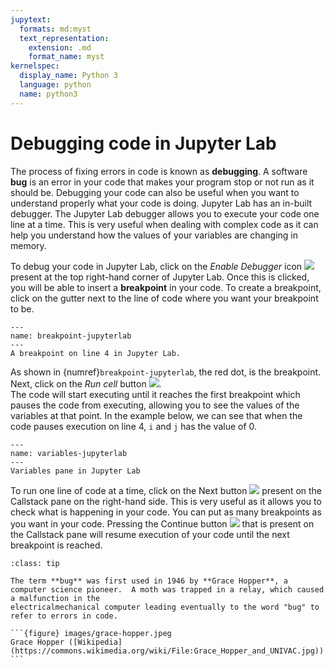 ```yaml
---
jupytext:
  formats: md:myst
  text_representation:
    extension: .md
    format_name: myst
kernelspec:
  display_name: Python 3
  language: python
  name: python3
---
```


# Debugging code in Jupyter Lab

The process of fixing errors in code is known as **debugging**.  A software **bug** is an error in your code that makes your program stop or not run as it should be. 
Debugging your code can also be useful when you want to understand properly what your code is doing.  Jupyter Lab has an in-built debugger.  The Jupyter 
Lab debugger allows you to execute your code one line at a time.  This is very useful when dealing with complex code as 
it can help you understand how the values of your variables are changing in memory.

To debug your code in Jupyter Lab, click on the *Enable Debugger* icon ![](images/enable-debugger.png) present at the top right-hand corner of Jupyter Lab.
Once this is clicked, you will be able to insert a **breakpoint** in your code.  To create a breakpoint, click on the gutter 
next to the line of code where you want your breakpoint to be.


```{figure} images/breakpoint-jupyterlab.png
---
name: breakpoint-jupyterlab
---
A breakpoint on line 4 in Jupyter Lab.
```

As shown in {numref}`breakpoint-jupyterlab`, the red dot, is the breakpoint.  Next, click on the *Run cell* button ![](images/run-cell.png).  
The code will start executing until it reaches the first breakpoint which pauses the code from executing, 
allowing you to see the values of the variables at that point.  In the example below, we can see that when the code 
pauses execution on line 4, `i` and `j` has the value of 0.

```{figure} images/variables-jupyterlab.png
---
name: variables-jupyterlab
---
Variables pane in Jupyter Lab
```

To run one line of code at a time, click on the Next button ![](images/next.png) present on the Callstack pane on the right-hand side. This is 
very useful as it allows you to check what is happening in your code.  You can put as many breakpoints as you want in your code.  Pressing the Continue button ![](images/run-cell.png) 
that is present on the Callstack pane will resume execution of your code until the next breakpoint is reached.

````{admonition} Do you know?
:class: tip

The term **bug** was first used in 1946 by **Grace Hopper**, a computer science pioneer.  A moth was trapped in a relay, which caused a malfunction in the 
electricalmechanical computer leading eventually to the word "bug" to refer to errors in code.
 
```{figure} images/grace-hopper.jpeg
Grace Hopper ([Wikipedia](https://commons.wikimedia.org/wiki/File:Grace_Hopper_and_UNIVAC.jpg))
```
````





